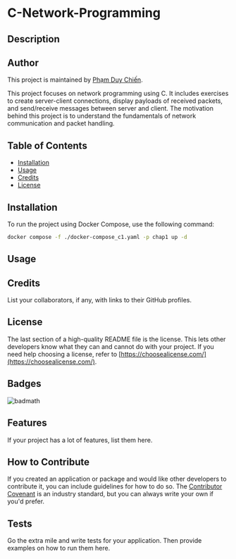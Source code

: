 # C-Network-Programming

## Description

## Author

This project is maintained by [Phạm Duy Chiến](https://github.com/benphamdev).

This project focuses on network programming using C. It includes exercises to create server-client connections, display payloads of received packets, and send/receive messages between server and client. The motivation behind this project is to understand the fundamentals of network communication and packet handling.

## Table of Contents

- [Installation](#installation)
- [Usage](#usage)
- [Credits](#credits)
- [License](#license)

## Installation

To run the project using Docker Compose, use the following command:

```sh
docker compose -f ./docker-compose_c1.yaml -p chap1 up -d
```

## Usage

## Credits

List your collaborators, if any, with links to their GitHub profiles.

## License

The last section of a high-quality README file is the license. This lets other developers know what they can and cannot do with your project. If you need help choosing a license, refer to [https://choosealicense.com/](https://choosealicense.com/).

## Badges

![badmath](https://img.shields.io/github/languages/top/lernantino/badmath)

## Features

If your project has a lot of features, list them here.

## How to Contribute

If you created an application or package and would like other developers to contribute it, you can include guidelines for how to do so. The [Contributor Covenant](https://www.contributor-covenant.org/) is an industry standard, but you can always write your own if you'd prefer.

## Tests

Go the extra mile and write tests for your application. Then provide examples on how to run them here.
